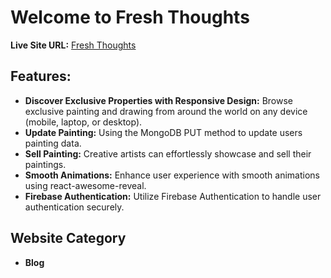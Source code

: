 
# Welcome to Fresh Thoughts

**Live Site URL:** [Fresh Thoughts](https://fresh-thoughts-12a68.web.app/)


## Features:

- **Discover Exclusive Properties with Responsive Design:** Browse exclusive painting and drawing from around the world on any device (mobile, laptop, or desktop).
- **Update Painting:** Using the MongoDB PUT method to update users painting data.
- **Sell Painting:** Creative artists can effortlessly showcase and sell their paintings.
- **Smooth Animations:** Enhance user experience with smooth animations using react-awesome-reveal.
- **Firebase Authentication:** Utilize Firebase Authentication to handle user authentication securely.


## Website Category

- **Blog**